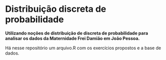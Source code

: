 # Distribuição discreta de probabilidade 

**Utilizando noções de distribuição de discreta de probabilidade para analisar os dados da Maternidade Frei Damião em João Pessoa.**

Há nesse repositório um arquivo.R com os exercícios propostos e a base de dados. 
